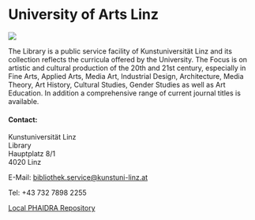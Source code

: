 # University of Arts Linz

![](/assets/img/partner_logos/csm_KunstuniLinz_MainLogo.png)

The Library is a public service facility of Kunstuniversität Linz and its collection reflects the curricula offered by the University. The Focus is on artistic and cultural production of the 20th and 21st century, especially in Fine Arts, Applied Arts, Media Art, Industrial Design, Architecture, Media Theory, Art History, Cultural Studies, Gender Studies as well as Art Education. In addition a comprehensive range of current journal titles is available.

 
#### Contact:  
Kunstuniversität Linz  
Library  
Hauptplatz 8/1  
4020 Linz  

E-Mail: <bibliothek.service@kunstuni-linz.at>

Tel: +43 732 7898 2255


[Local PHAIDRA Repository](https://phaidra.kunstuni-linz.at/)
